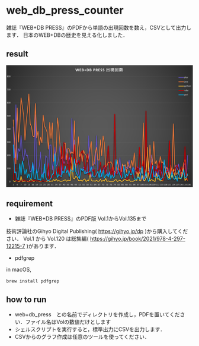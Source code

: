 # web_db_press_counter

雑誌『WEB+DB PRESS』のPDFから単語の出現回数を数え，CSVとして出力します．
日本のWEB+DBの歴史を見える化しました．

## result
![webdb](https://github.com/koshikawa/web_db_press_counter/blob/main/web%2Bdb_press_counter.jpg)

## requirement
- 雑誌『WEB+DB PRESS』のPDF版 Vol.1からVol.135まで

技術評論社のGihyo Digital Publishing( https://gihyo.jp/dp )から購入してください．
Vol.1 から Vol.120 は総集編( https://gihyo.jp/book/2021/978-4-297-12215-7 )があります．

- pdfgrep

in macOS,
```
brew install pdfgrep
```

## how to run
- web+db_press　との名前でディレクトリを作成し，PDFを置いてください．ファイル名はVolの数値だけとします
- シェルスクリプトを実行すると，標準出力にCSVを出力します．
- CSVからのグラフ作成は任意のツールを使ってください．
